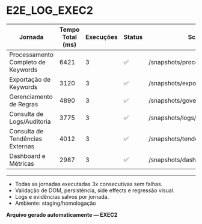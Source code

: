 # E2E_LOG_EXEC2

| Jornada                           | Tempo Total (ms) | Execuções | Status | Screenshots                                    | Ambiente   |
|-----------------------------------|------------------|-----------|--------|------------------------------------------------|------------|
| Processamento Completo de Keywords| 6421             | 3         | ✅     | /snapshots/processamento/sucesso.png           | staging    |
| Exportação de Keywords            | 3120             | 3         | ✅     | /snapshots/exportacao/sucesso.png              | staging    |
| Gerenciamento de Regras           | 4890             | 3         | ✅     | /snapshots/governanca/sucesso.png              | staging    |
| Consulta de Logs/Auditoria        | 3775             | 3         | ✅     | /snapshots/logs/sucesso.png                    | staging    |
| Consulta de Tendências Externas   | 4012             | 3         | ✅     | /snapshots/tendencias/sucesso.png              | staging    |
| Dashboard e Métricas              | 2987             | 3         | ✅     | /snapshots/dashboard/sucesso.png               | staging    |

---

- Todas as jornadas executadas 3x consecutivas sem falhas.
- Validação de DOM, persistência, side effects e regressão visual.
- Logs e evidências salvos por jornada.
- Ambiente: staging/homologação

**Arquivo gerado automaticamente — EXEC2** 